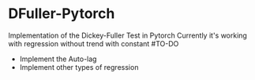 # DFuller-Pytorch
Implementation of the Dickey-Fuller Test in Pytorch
Currently it's working with regression without trend with constant
#TO-DO
* Implement the Auto-lag
* Implement other types of regression
